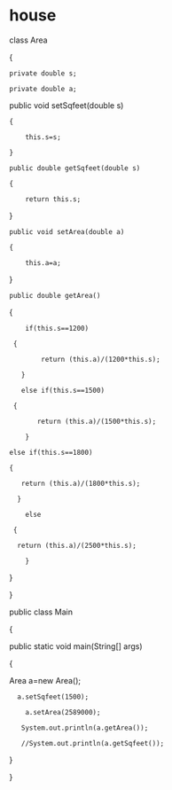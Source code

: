 # house
class Area

{

    private double s;

    private double a;
 
   public void setSqfeet(double s)

    {

        this.s=s;

    }

    public double getSqfeet(double s)

    {

        return this.s;
  
  }

    public void setArea(double a)

    {

        this.a=a;
 
   }

    public double getArea()
 
   {

        if(this.s==1200)
   
     {

            return (this.a)/(1200*this.s);
 
       }
 
       else if(this.s==1500)
   
     {
 
           return (this.a)/(1500*this.s);

        }
    
    else if(this.s==1800)
    
    {
     
       return (this.a)/(1800*this.s);
  
      }

        else 
   
     {
     
      return (this.a)/(2500*this.s);
 
        }
 
   }

}

public class Main

{
	
public static void main(String[] args)

{

Area a=new Area();
  
      a.setSqfeet(1500);

        a.setArea(2589000);
 
       System.out.println(a.getArea());
 
       //System.out.println(a.getSqfeet());
	
}

}
